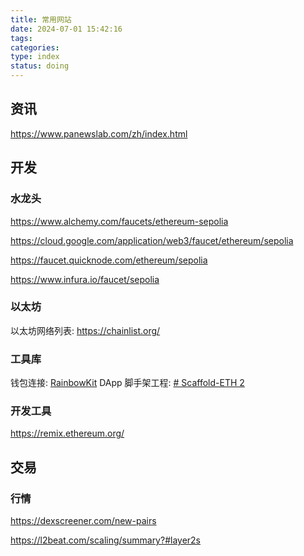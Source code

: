 ```yaml
---
title: 常用网站
date: 2024-07-01 15:42:16
tags: 
categories: 
type: index
status: doing
---
```


## 资讯
https://www.panewslab.com/zh/index.html

## 开发

### 水龙头
https://www.alchemy.com/faucets/ethereum-sepolia

https://cloud.google.com/application/web3/faucet/ethereum/sepolia

https://faucet.quicknode.com/ethereum/sepolia

https://www.infura.io/faucet/sepolia

### 以太坊
以太坊网络列表:  https://chainlist.org/

### 工具库
钱包连接: [RainbowKit](https://www.rainbowkit.com/zh-CN/docs/introduction)
DApp 脚手架工程: [# Scaffold-ETH 2](https://docs.scaffoldeth.io/)

### 开发工具
https://remix.ethereum.org/

## 交易
### 行情
https://dexscreener.com/new-pairs

https://l2beat.com/scaling/summary?#layer2s